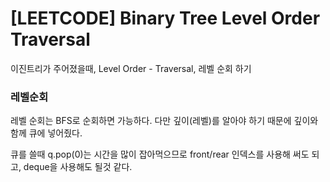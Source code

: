 # [LEETCODE] Binary Tree Level Order Traversal

이진트리가 주어졌을때, Level Order - Traversal, 레벨 순회 하기

### 레벨순회

레벨 순회는 BFS로 순회하면 가능하다. 다만 깊이(레벨)를 알아야 하기 때문에 깊이와 함께 큐에 넣어줬다.

큐를 쓸때 q.pop(0)는 시간을 많이 잡아먹으므로 front/rear 인덱스를 사용해 써도 되고, deque을 사용해도 될것 같다.

